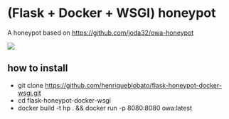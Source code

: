 # (Flask + Docker + WSGI) honeypot
A honeypot based on https://github.com/joda32/owa-honeypot

![](docs/OWA_honeypot_1.png)

## how to install
- git clone https://github.com/henriqueblobato/flask-honeypot-docker-wsgi.git
- cd flask-honeypot-docker-wsgi
- docker build -t hp . && docker run -p 8080:8080 owa:latest

